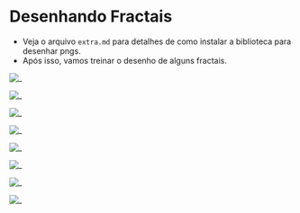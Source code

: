 # Desenhando Fractais

- Veja o arquivo `extra.md` para detalhes de como instalar a biblioteca para desenhar pngs.
- Após isso, vamos treinar o desenho de alguns fractais.

![_](https://raw.githubusercontent.com/qxcodeed/arcade/master/base/fractais_png/./desenhos/arvore.png)

![_](https://raw.githubusercontent.com/qxcodeed/arcade/master/base/fractais_png/./desenhos/circulos.png)

![_](https://raw.githubusercontent.com/qxcodeed/arcade/master/base/fractais_png/./desenhos/gelo.png)

![_](https://raw.githubusercontent.com/qxcodeed/arcade/master/base/fractais_png/./desenhos/quadrados.png)

![_](https://raw.githubusercontent.com/qxcodeed/arcade/master/base/fractais_png/./desenhos/rotacao.png)

![_](https://raw.githubusercontent.com/qxcodeed/arcade/master/base/fractais_png/./desenhos/carpete.jpg)

![_](https://raw.githubusercontent.com/qxcodeed/arcade/master/base/fractais_png/./desenhos/triangulos.png)

![_](https://raw.githubusercontent.com/qxcodeed/arcade/master/base/fractais_png/./desenhos/trigo.png)
